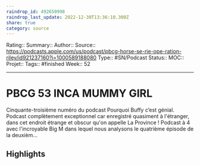 ```yaml
---
raindrop_id: 492650998
raindrop_last_update: 2022-12-30T13:36:10.300Z
share: true
category: source
---
```


Rating::
Summary:: 
Author::
Source:: https://podcasts.apple.com/us/podcast/pbcg-horse-se-rie-ope-ration-riley/id921237160?i=1000589188080
Type:: #SN/Podcast 
Status:: 
MOC::
Projet:: 
Tags:: #finished
Week:: 52

***
# PBCG 53 INCA MUMMY GIRL

Cinquante-troisième numéro du podcast Pourquoi Buffy c’est génial. Podcast complètement exceptionnel car enregistré quasiment à l'étranger, dans cet endroit étrange et obscur qu'on appelle La Province ! Podcast à 4 avec l'incroyable Big M dans lequel nous analysons le quatrième épisode de la deuxièm…

## Highlights

